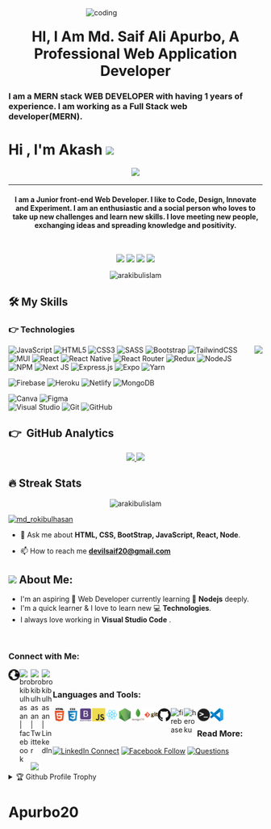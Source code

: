 
<!-- ## 👋 &nbsp;Hey there! I'm SAif -->
<img align="right" alt="coding" width="350" src="https://github.com/abhisheknaiidu/abhisheknaiidu/raw/master/code.gif?raw=true">
<h1 align="center">HI, I Am Md. Saif Ali Apurbo, A Professional Web Application Developer</h1>

<h3 align="left">I am a MERN stack WEB DEVELOPER with having 1 years of experience. I am working as a Full Stack web developer(MERN).</h3>

<h1 align="left">Hi , I'm Akash <img src="https://media.giphy.com/media/hvRJCLFzcasrR4ia7z/giphy.gif" width="35"></h1>

<!-- ## 👋 &nbsp;Hey there! I'm Akash -->
<p align="center">
 <a href="https://github.com/Apurbo20/readme-typing-svg"><img src="https://readme-typing-svg.herokuapp.com?color=%23CF690E&size=30&center=true&vCenter=true&width=500&height=30&lines=Web+Developer;Saif+Ali+Apurbo"></a>
</p>
<hr/>
<h4 align="center">I am a Junior front-end Web Developer. I like to Code, Design, Innovate and Experiment. I am an enthusiastic and a social person who loves to take up new challenges and learn new skills. I love meeting new people, exchanging ideas and spreading knowledge and positivity.</h4>
<br>
<p align="center">
<a href="https://www.linkedin.com/in/arakibulislam/"><img src="https://img.shields.io/badge/linkedin-%230077B5.svg?style=for-the-badge&logo=linkedin&logoColor=white"/></a>
<a href="mailto:arakibulislam@gmail.com"><img src="https://img.shields.io/badge/email-D14836?style=for-the-badge&logo=gmail&logoColor=white"/></a>
<a href="https://www.facebook.com/R.I.Akash/"><img src="https://img.shields.io/badge/Facebook-%231877F2.svg?style=for-the-badge&logo=Facebook&logoColor=white"/></a>
<a href="https://github.com/arakibulislam"><img src="https://img.shields.io/badge/github-%23121011.svg?style=for-the-badge&logo=github&logoColor=white"/></a>
</p>
<p align="center"> <img src="https://komarev.com/ghpvc/?username=arakibulislam&label=Akash's%20Profile%20Views%20&color=dc143c&style=flat-square" alt="arakibulislam" /> </p>

## 🛠️ My Skills

### 👉 Technologies
 <img align="right" height="160em" src="https://github-readme-stats-eight-theta.vercel.app/api/top-langs/?username=arakibulislam&layout=compact&langs_count=8&theme=calm"/>

![JavaScript](https://img.shields.io/badge/javascript-%23323330.svg?style=for-the-badge&logo=javascript&logoColor=%23F7DF1E)
![HTML5](https://img.shields.io/badge/html5-%23E34F26.svg?style=for-the-badge&logo=html5&logoColor=white)
![CSS3](https://img.shields.io/badge/css3-%231572B6.svg?style=for-the-badge&logo=css3&logoColor=white)
![SASS](https://img.shields.io/badge/SASS-hotpink.svg?style=for-the-badge&logo=SASS&logoColor=white)
![Bootstrap](https://img.shields.io/badge/bootstrap-%23563D7C.svg?style=for-the-badge&logo=bootstrap&logoColor=white)
![TailwindCSS](https://img.shields.io/badge/tailwindcss-%2338B2AC.svg?style=for-the-badge&logo=tailwind-css&logoColor=white)
![MUI](https://img.shields.io/badge/MUI-%230081CB.svg?style=for-the-badge&logo=material-ui&logoColor=white)
![React](https://img.shields.io/badge/react-%2320232a.svg?style=for-the-badge&logo=react&logoColor=%2361DAFB)
![React Native](https://img.shields.io/badge/react_native-%2320232a.svg?style=for-the-badge&logo=react&logoColor=%2361DAFB)
![React Router](https://img.shields.io/badge/React_Router-CA4245?style=for-the-badge&logo=react-router&logoColor=white)
![Redux](https://img.shields.io/badge/redux-%23593d88.svg?style=for-the-badge&logo=redux&logoColor=white)
![NodeJS](https://img.shields.io/badge/node.js-6DA55F?style=for-the-badge&logo=node.js&logoColor=white)
![NPM](https://img.shields.io/badge/NPM-%23000000.svg?style=for-the-badge&logo=npm&logoColor=white)
![Next JS](https://img.shields.io/badge/Next-black?style=for-the-badge&logo=next.js&logoColor=white)
![Express.js](https://img.shields.io/badge/express.js-%23404d59.svg?style=for-the-badge&logo=express&logoColor=%2361DAFB)
![Expo](https://img.shields.io/badge/expo-1C1E24?style=for-the-badge&logo=expo&logoColor=#D04A37)
![Yarn](https://img.shields.io/badge/yarn-%232C8EBB.svg?style=for-the-badge&logo=yarn&logoColor=white)



![Firebase](https://img.shields.io/badge/firebase-%23039BE5.svg?style=for-the-badge&logo=firebase)
![Heroku](https://img.shields.io/badge/heroku-%23430098.svg?style=for-the-badge&logo=heroku&logoColor=white)
![Netlify](https://img.shields.io/badge/netlify-%23000000.svg?style=for-the-badge&logo=netlify&logoColor=#00C7B7)
![MongoDB](https://img.shields.io/badge/MongoDB-%234ea94b.svg?style=for-the-badge&logo=mongodb&logoColor=white)



![Canva](https://img.shields.io/badge/Canva-%2300C4CC.svg?style=for-the-badge&logo=Canva&logoColor=white)
![Figma](https://img.shields.io/badge/figma-%23F24E1E.svg?style=for-the-badge&logo=figma&logoColor=white)	
![Visual Studio](https://img.shields.io/badge/Visual%20Studio-5C2D91.svg?style=for-the-badge&logo=visual-studio&logoColor=white)
![Git](https://img.shields.io/badge/git-%23F05033.svg?style=for-the-badge&logo=git&logoColor=white)
![GitHub](https://img.shields.io/badge/github-%23121011.svg?style=for-the-badge&logo=github&logoColor=white)


## 👉 &nbsp;GitHub Analytics

<p align="center">
<a href="https://github.com/Apurbo20">
  <img height="160em" src="https://github-readme-stats-eight-theta.vercel.app/api?username=Apurbo20&show_icons=true&theme=calm&include_all_commits=true&count_private=true"/>
  <img height="160em" src="https://github-readme-stats-eight-theta.vercel.app/api/top-langs/?username=Apurbo20&layout=compact&langs_count=8&theme=calm"/>
</a>
</p>

## 🔥 Streak Stats

<p align="center"><img align="center" src="https://github-readme-streak-stats.herokuapp.com/?user=Apurbo20&theme=calm" alt="arakibulislam" /></p>
<p align="left"> <a href="https://twitter.com/md_rokibulhasan" target="blank"><img src="https://img.shields.io/twitter/follow/md_rokibulhasan?logo=twitter&style=for-the-badge" alt="md_rokibulhasan" /></a> </p>

- 💬 Ask me about **HTML, CSS, BootStrap, JavaScript, React, Node**.

- 📫 How to reach me **devilsaif20@gmail.com**

## <img src="https://media.giphy.com/media/WUlplcMpOCEmTGBtBW/giphy.gif" width="40"> **About Me:**

- I'm an aspiring 🔭️ Web Developer currently learning 🌱 **Nodejs** deeply.
- I'm a quick learner & I love to learn new 💻 **Technologies**.
- I always love working in **Visual Studio Code** .

</br>

### Connect with Me:

[<img align="left" alt="Md. Rokibul Hasan" width="22px" src="https://raw.githubusercontent.com/iconic/open-iconic/master/svg/globe.svg" />][portfolio]
[<img align="left" alt="brokibulhasan | facebook" width="22px" src="https://cdn.jsdelivr.net/npm/simple-icons@v3/icons/facebook.svg" />][facebook]
[<img align="left" alt="brokibulhasan | Twitter" width="22px" src="https://cdn.jsdelivr.net/npm/simple-icons@v3/icons/twitter.svg" />][twitter]
[<img align="left" alt="brokibulhasan | LinkedIn" width="22px" src="https://cdn.jsdelivr.net/npm/simple-icons@v3/icons/linkedin.svg" />][linkedin]

<br />

### Languages and Tools:

<img align="left" alt="HTML5" width="26px" src="https://raw.githubusercontent.com/github/explore/80688e429a7d4ef2fca1e82350fe8e3517d3494d/topics/html/html.png" />
<img align="left" alt="CSS3" width="26px" src="https://raw.githubusercontent.com/github/explore/80688e429a7d4ef2fca1e82350fe8e3517d3494d/topics/css/css.png" />
<img align="left" src="https://raw.githubusercontent.com/devicons/devicon/master/icons/bootstrap/bootstrap-plain-wordmark.svg" alt="bootstrap" width="26px" style="max-width:100%;">
<img align="left" alt="JavaScript" width="26px" src="https://raw.githubusercontent.com/github/explore/80688e429a7d4ef2fca1e82350fe8e3517d3494d/topics/javascript/javascript.png" />
<img align="left" alt="React" width="26px" src="https://raw.githubusercontent.com/github/explore/80688e429a7d4ef2fca1e82350fe8e3517d3494d/topics/react/react.png" />
<img align="left" alt="Node.js" width="26px" src="https://raw.githubusercontent.com/github/explore/80688e429a7d4ef2fca1e82350fe8e3517d3494d/topics/nodejs/nodejs.png" />
<img align="left" src="https://raw.githubusercontent.com/devicons/devicon/master/icons/mongodb/mongodb-original-wordmark.svg" alt="mongodb" width="26px" style="max-width:100%;">
<img align="left" alt="Git" width="26px" src="https://raw.githubusercontent.com/github/explore/80688e429a7d4ef2fca1e82350fe8e3517d3494d/topics/git/git.png" />
<img align="left" alt="GitHub" width="26px" src="https://raw.githubusercontent.com/github/explore/78df643247d429f6cc873026c0622819ad797942/topics/github/github.png" />
<img align="left" src="https://camo.githubusercontent.com/dd4b2422ed3bfc9da88c43d18550375c66f9584327dff7ecc19315ce50b96f07/68747470733a2f2f7777772e766563746f726c6f676f2e7a6f6e652f6c6f676f732f66697265626173652f66697265626173652d69636f6e2e737667" alt="firebase" width="26px" data-canonical-src="https://www.vectorlogo.zone/logos/firebase/firebase-icon.svg" style="max-width:100%;">

<img align="left" src="https://camo.githubusercontent.com/df12cb598044a3f38efc1f45e3580558c324cf8789b79487125044eeebcc4dee/68747470733a2f2f7777772e766563746f726c6f676f2e7a6f6e652f6c6f676f732f6865726f6b752f6865726f6b752d69636f6e2e737667" alt="heroku" width="26px" data-canonical-src="https://www.vectorlogo.zone/logos/heroku/heroku-icon.svg" style="max-width:100%;">

<img align="left" alt="Terminal" width="26px" src="https://raw.githubusercontent.com/github/explore/80688e429a7d4ef2fca1e82350fe8e3517d3494d/topics/terminal/terminal.png" />

<img align="left" alt="Visual Studio Code" width="26px" src="https://raw.githubusercontent.com/github/explore/80688e429a7d4ef2fca1e82350fe8e3517d3494d/topics/visual-studio-code/visual-studio-code.png" />

<br />

### Read More:

[![LinkedIn Connect](https://img.shields.io/badge/%20-Connect-black?color=14171A&labelColor=212121&logo=linkedin&logoColor=ffffff)](https://www.linkedin.com/in/md-rokibul-hasan)
[![Facebook Follow](https://img.shields.io/badge/%20-Follow-black?color=14171A&labelColor=1976d2&logo=facebook&logoColor=ffffff)](https://www.facebook.com/md.rokibul.hasan.bd)
[![Questions](https://img.shields.io/badge/%20-Questions-black?color=14171A&labelColor=fff&logo=stackoverflow&logoColor=0c0d0e26)](https://stackoverflow.com/users/14581496/md-rokibul-hasan)

<img src="https://media.giphy.com/media/ZCN6F3FAkwsyOGU2RS/giphy.gif" width="40"> 
<details>
 <summary>🏆 Github Profile Trophy</summary>
 </br>
</details>

[portfolio]: https://rokibulhasan.xyz
[twitter]: https://twitter.com/md_rokibulhasan
[facebook]: https://www.facebook.com/md.rokibul.hasan.bd
[github]: https://github.com/hasan1119
[linkedin]: https://www.linkedin.com/in/md-rokibul-hasan

# Apurbo20
